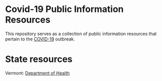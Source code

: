 Covid-19 Public Information Resources
===
This repository serves as a collection of public information resources that pertain to the [COVID-19](https://en.wikipedia.org/wiki/Coronavirus_disease_2019) outbreak.


# State resources #
Vermont: [Department of Health](https://www.healthvermont.gov/covid-19)

